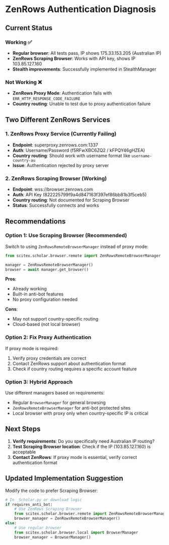 <!-- ---
!-- Timestamp: 2025-07-31 21:50:00
!-- Author: ywatanabe
!-- File: /home/ywatanabe/proj/scitex_repo/docs/from_agents/zenrows_authentication_diagnosis.md
!-- --- -->

# ZenRows Authentication Diagnosis

## Current Status

### Working ✅
- **Regular browser**: All tests pass, IP shows 175.33.153.205 (Australian IP)
- **ZenRows Scraping Browser**: Works with API key, shows IP 103.85.127.160
- **Stealth improvements**: Successfully implemented in StealthManager

### Not Working ❌
- **ZenRows Proxy Mode**: Authentication fails with `ERR_HTTP_RESPONSE_CODE_FAILURE`
- **Country routing**: Unable to test due to proxy authentication failure

## Two Different ZenRows Services

### 1. ZenRows Proxy Service (Currently Failing)
- **Endpoint**: superproxy.zenrows.com:1337
- **Auth**: Username/Password (f5RFwXBC6ZQ2 / kFPQY46gHZEA)
- **Country routing**: Should work with username format like `username-country-au`
- **Issue**: Authentication rejected by proxy server

### 2. ZenRows Scraping Browser (Working)
- **Endpoint**: wss://browser.zenrows.com
- **Auth**: API Key (822225799f9a4d847163f397ef86bb81b3f5ceb5)
- **Country routing**: Not documented for Scraping Browser
- **Status**: Successfully connects and works

## Recommendations

### Option 1: Use Scraping Browser (Recommended)
Switch to using `ZenRowsRemoteBrowserManager` instead of proxy mode:
```python
from scitex.scholar.browser.remote import ZenRowsRemoteBrowserManager

manager = ZenRowsRemoteBrowserManager()
browser = await manager.get_browser()
```

**Pros**:
- Already working
- Built-in anti-bot features
- No proxy configuration needed

**Cons**:
- May not support country-specific routing
- Cloud-based (not local browser)

### Option 2: Fix Proxy Authentication
If proxy mode is required:
1. Verify proxy credentials are correct
2. Contact ZenRows support about authentication format
3. Check if country routing requires a specific account feature

### Option 3: Hybrid Approach
Use different managers based on requirements:
- Regular `BrowserManager` for general browsing
- `ZenRowsRemoteBrowserManager` for anti-bot protected sites
- Local browser with proxy only when country-specific IP is critical

## Next Steps

1. **Verify requirements**: Do you specifically need Australian IP routing?
2. **Test Scraping Browser location**: Check if the IP (103.85.127.160) is acceptable
3. **Contact ZenRows**: If proxy mode is essential, verify correct authentication format

## Updated Implementation Suggestion

Modify the code to prefer Scraping Browser:

```python
# In _Scholar.py or download logic
if requires_anti_bot:
    # Use ZenRows Scraping Browser
    from scitex.scholar.browser.remote import ZenRowsRemoteBrowserManager
    browser_manager = ZenRowsRemoteBrowserManager()
else:
    # Use regular browser
    from scitex.scholar.browser.local import BrowserManager
    browser_manager = BrowserManager()
```

<!-- EOF -->